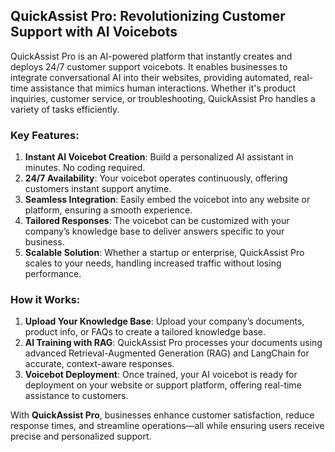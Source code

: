 ## QuickAssist Pro: Revolutionizing Customer Support with AI Voicebots

QuickAssist Pro is an AI-powered platform that instantly creates and deploys 24/7 customer support voicebots. It enables businesses to integrate conversational AI into their websites, providing automated, real-time assistance that mimics human interactions. Whether it's product inquiries, customer service, or troubleshooting, QuickAssist Pro handles a variety of tasks efficiently.

### Key Features:
1. **Instant AI Voicebot Creation**: Build a personalized AI assistant in minutes. No coding required.
2. **24/7 Availability**: Your voicebot operates continuously, offering customers instant support anytime.
3. **Seamless Integration**: Easily embed the voicebot into any website or platform, ensuring a smooth experience.
4. **Tailored Responses**: The voicebot can be customized with your company’s knowledge base to deliver answers specific to your business.
5. **Scalable Solution**: Whether a startup or enterprise, QuickAssist Pro scales to your needs, handling increased traffic without losing performance.

### How it Works:
1. **Upload Your Knowledge Base**: Upload your company’s documents, product info, or FAQs to create a tailored knowledge base.
2. **AI Training with RAG**: QuickAssist Pro processes your documents using advanced Retrieval-Augmented Generation (RAG) and LangChain for accurate, context-aware responses.
3. **Voicebot Deployment**: Once trained, your AI voicebot is ready for deployment on your website or support platform, offering real-time assistance to customers.

With **QuickAssist Pro**, businesses enhance customer satisfaction, reduce response times, and streamline operations—all while ensuring users receive precise and personalized support.
